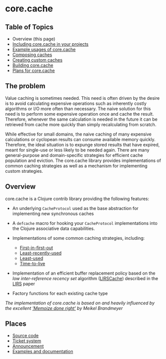 core.cache
==========

## Table of Topics

* Overview (this page)
* [Including core.cache in your projects](./wiki/Including)
* [Example usages of core.cache](./wiki/Using)
* [Composing caches](./wiki/Composing)
* [Creating custom caches](./wiki/Extending)
* [Building core.cache](./wiki/Building)
* [Plans for core.cache](./wiki/Plans)

## The problem

Value caching is sometimes needed. This need is often driven by the desire is to avoid calculating expensive operations such as inherently costly algorithms or I/O more often than necessary.  The naive solution for this need is to perform some expensive operation once and cache the result.  Therefore, whenever the same calculation is needed in the future it can be retrieved from cache more quickly than simply recalculating from scratch.

While effective for small domains, the naive caching of many expensive calculations or cyclopean results can consume available memory quickly.  Therefore, the ideal situation is to expunge stored results that have expired, meant for single-use or less likely to be needed again.  There are many general-purpose and domain-specific strategies for efficient cache population and eviction. The core.cache library provides implementations of common caching strategies as well as a mechanism for implementing custom strategies.

## Overview

core.cache is a Clojure contrib library providing the following features:

* An underlying `CacheProtocol` used as the base abstraction for implementing new synchronous caches

* A `defcache` macro for hooking your `CacheProtocol` implementations into the Clojure associative data capabilities.

* Implementations of some common caching strategies, including:
  - [First-in-first-out](./wiki/FIFO)
  - [Least-recently-used](./wiki/LRU)
  - [Least-used](./wiki/LU)
  - [Time-to-live](./wiki/TTL)

* Implementation of an efficient buffer replacement policy based on the *low inter-reference recency set* algorithm ([LIRSCache](./wiki/LIRS)) described in the [LIRS](http://citeseer.ist.psu.edu/viewdoc/summary?doi=10.1.1.116.2184) paper

* Factory functions for each existing cache type

*The implementation of core.cache is based on and heavily influenced by the excellent ['Memoize done right'](http://kotka.de/blog/2010/03/memoize_done_right.html) by Meikel Brandmeyer*

## Places

* [Source code](https://github.com/clojure/core.cache)
* [Ticket system](http://dev.clojure.org/jira/browse/CCACHE)
* [Announcement](http://groups.google.com/group/clojure/browse_frm/thread/69d08572ab265dc7)
* [Examples and documentation](http://github.com/clojure/core.cache/wiki)